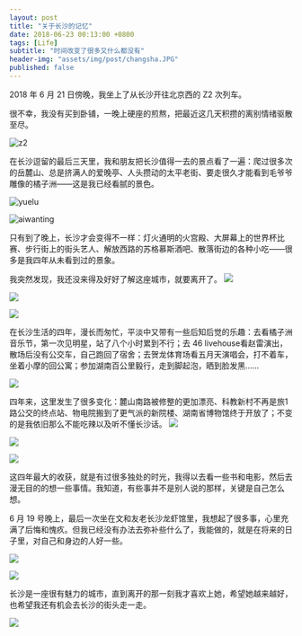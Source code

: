 ```yaml
---
layout: post
title: "关于长沙的记忆"
date: 2018-06-23 00:13:00 +0800
tags: [Life]
subtitle: "时间改变了很多又什么都没有"
header-img: "assets/img/post/changsha.JPG"
published: false
---
```

2018 年 6 月 21 日傍晚，我坐上了从长沙开往北京西的 Z2 次列车。  

很不幸，我没有买到卧铺，一晚上硬座的煎熬，把最近这几天积攒的离别情绪驱散至尽。  

![z2](/assets/img/post/z2.jpg)    

在长沙逗留的最后三天里，我和朋友把长沙值得一去的景点看了一遍：爬过很多次的岳麓山、总是挤满人的爱晚亭、人头攒动的太平老街、要走很久才能看到毛爷爷雕像的橘子洲——这是我已经看腻的景色。  

![yuelu](/assets/img/post/yuelu.JPG)  

![aiwanting](/assets/img/post/aiwanting.JPG)  

只有到了晚上，长沙才会变得不一样：灯火通明的火宫殿、大屏幕上的世界杯比赛、步行街上的街头艺人、解放西路的苏格慕斯酒吧、散落街边的各种小吃——很多是我四年从未看到过的景象。

我突然发现，我还没来得及好好了解这座城市，就要离开了。
![](/assets/img/post/world_cup.JPG)   

![](/assets/img/post/singer.JPG)  

![](/assets/img/post/look_singer.JPG)

在长沙生活的四年，漫长而匆忙，平淡中又带有一些后知后觉的乐趣：去看橘子洲音乐节，第一次见明星，站了八个小时累到不行；去 46 livehouse看赵雷演出，散场后没有公交车，自己跑回了宿舍；去贺龙体育场看五月天演唱会，打不着车，坐着小摩的回公寓；参加湖南百公里毅行，走到脚起泡，晒到脸发黑……   

![](/assets/img/post/mayday_ticket.jpg)

四年来，这里发生了很多变化：麓山南路被修整的更加漂亮、科教新村不再是旅1路公交的终点站、物电院搬到了更气派的新院楼、湖南省博物馆终于开放了；不变的是我依旧那么不能吃辣以及听不懂长沙话。
![](/assets/img/post/kejiaoxincun.JPG)  

![](/assets/img/post/tianma.JPG)  

![](/assets/img/post/hunan_museum.JPG)

这四年最大的收获，就是有过很多独处的时光，我得以去看一些书和电影，然后去漫无目的的想一些事情。我知道，有些事并不是别人说的那样，关键是自己怎么想。


6 月 19 号晚上，最后一次坐在文和友老长沙龙虾馆里，我想起了很多事，心里充满了后悔和愧疚。但我已经没有办法去弥补些什么了，我能做的，就是在将来的日子里，对自己和身边的人好一些。 

![](/assets/img/post/wenheyou_menu.JPG)  

![](/assets/img/post/wenheyou.JPG)

长沙是一座很有魅力的城市，直到离开的那一刻我才喜欢上她，希望她越来越好，也希望我还有机会去长沙的街头走一走。  

![](/assets/img/post/changsha.JPG)